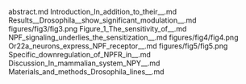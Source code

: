 abstract.md
Introduction_In_addition_to_their__.md
Results__Drosophila__show_significant_modulation__.md
figures/fig3/fig3.png
Figure_1_The_sensitivity_of__.md
NPF_signaling_underlies_the_sensitization__.md
figures/fig4/fig4.png
Or22a_neurons_express_NPF_receptor__.md
figures/fig5/fig5.png
Specific_downregulation_of_NPFR_in__.md
Discussion_In_mammalian_system_NPY__.md
Materials_and_methods_Drosophila_lines__.md
